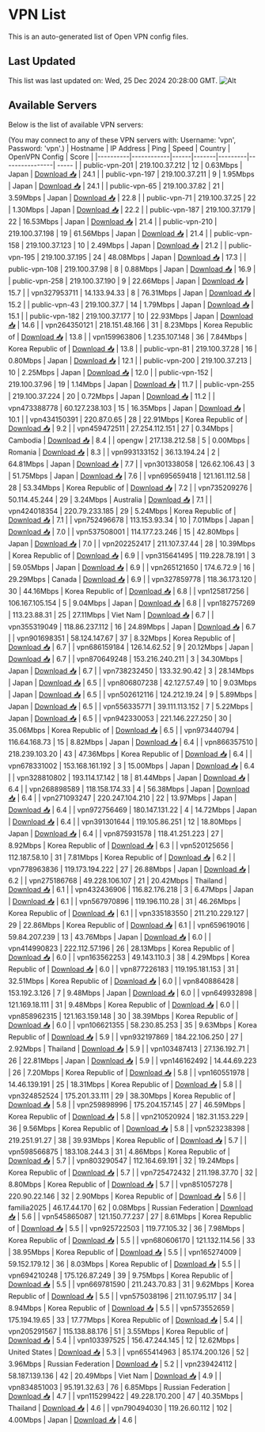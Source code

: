 # VPN List

This is an auto-generated list of Open VPN config files.

## Last Updated

This list was last updated on: Wed, 25 Dec 2024 20:28:00 GMT.
![Alt](https://repobeats.axiom.co/api/embed/186b98318ef1479477931607c1ad7d823f12451f.svg "Repobeats analytics image")

## Available Servers

Below is the list of available VPN servers:

(You may connect to any of these VPN servers with: Username: 'vpn', Password: 'vpn'.)
| Hostname | IP Address | Ping | Speed | Country | OpenVPN Config | Score |
|----------|------------|------|-------|---------|----------------| ----- |
| public-vpn-201 | 219.100.37.212 | 12 | 0.63Mbps | Japan | [Download 📥](./configs/server_0_JP.ovpn) | 24.1 |
| public-vpn-197 | 219.100.37.211 | 9 | 1.95Mbps | Japan | [Download 📥](./configs/server_1_JP.ovpn) | 24.1 |
| public-vpn-65 | 219.100.37.82 | 21 | 3.59Mbps | Japan | [Download 📥](./configs/server_2_JP.ovpn) | 22.8 |
| public-vpn-71 | 219.100.37.25 | 22 | 1.30Mbps | Japan | [Download 📥](./configs/server_3_JP.ovpn) | 22.2 |
| public-vpn-187 | 219.100.37.179 | 22 | 16.53Mbps | Japan | [Download 📥](./configs/server_4_JP.ovpn) | 21.4 |
| public-vpn-210 | 219.100.37.198 | 19 | 61.56Mbps | Japan | [Download 📥](./configs/server_5_JP.ovpn) | 21.4 |
| public-vpn-158 | 219.100.37.123 | 10 | 2.49Mbps | Japan | [Download 📥](./configs/server_6_JP.ovpn) | 21.2 |
| public-vpn-195 | 219.100.37.195 | 24 | 48.08Mbps | Japan | [Download 📥](./configs/server_7_JP.ovpn) | 17.3 |
| public-vpn-108 | 219.100.37.98 | 8 | 0.88Mbps | Japan | [Download 📥](./configs/server_8_JP.ovpn) | 16.9 |
| public-vpn-258 | 219.100.37.190 | 9 | 22.66Mbps | Japan | [Download 📥](./configs/server_9_JP.ovpn) | 15.7 |
| vpn327953711 | 14.133.94.33 | 8 | 76.31Mbps | Japan | [Download 📥](./configs/server_10_JP.ovpn) | 15.2 |
| public-vpn-43 | 219.100.37.7 | 14 | 1.79Mbps | Japan | [Download 📥](./configs/server_11_JP.ovpn) | 15.1 |
| public-vpn-182 | 219.100.37.177 | 10 | 22.93Mbps | Japan | [Download 📥](./configs/server_12_JP.ovpn) | 14.6 |
| vpn264350121 | 218.151.48.166 | 31 | 8.23Mbps | Korea Republic of | [Download 📥](./configs/server_13_KR.ovpn) | 13.8 |
| vpn159963806 | 1.235.107.148 | 36 | 7.84Mbps | Korea Republic of | [Download 📥](./configs/server_14_KR.ovpn) | 13.8 |
| public-vpn-81 | 219.100.37.28 | 16 | 0.80Mbps | Japan | [Download 📥](./configs/server_15_JP.ovpn) | 12.1 |
| public-vpn-200 | 219.100.37.213 | 10 | 2.25Mbps | Japan | [Download 📥](./configs/server_16_JP.ovpn) | 12.0 |
| public-vpn-152 | 219.100.37.96 | 19 | 1.14Mbps | Japan | [Download 📥](./configs/server_17_JP.ovpn) | 11.7 |
| public-vpn-255 | 219.100.37.224 | 20 | 0.72Mbps | Japan | [Download 📥](./configs/server_18_JP.ovpn) | 11.2 |
| vpn473388778 | 60.127.238.103 | 15 | 16.35Mbps | Japan | [Download 📥](./configs/server_19_JP.ovpn) | 10.1 |
| vpn434150391 | 220.87.0.65 | 28 | 22.91Mbps | Korea Republic of | [Download 📥](./configs/server_20_KR.ovpn) | 9.2 |
| vpn459472511 | 27.254.112.151 | 27 | 0.34Mbps | Cambodia | [Download 📥](./configs/server_21_KH.ovpn) | 8.4 |
| opengw | 217.138.212.58 | 5 | 0.00Mbps | Romania | [Download 📥](./configs/server_22_RO.ovpn) | 8.3 |
| vpn993133152 | 36.13.194.24 | 2 | 64.81Mbps | Japan | [Download 📥](./configs/server_23_JP.ovpn) | 7.7 |
| vpn301338058 | 126.62.106.43 | 3 | 51.75Mbps | Japan | [Download 📥](./configs/server_24_JP.ovpn) | 7.6 |
| vpn695659418 | 121.161.112.58 | 28 | 53.34Mbps | Korea Republic of | [Download 📥](./configs/server_25_KR.ovpn) | 7.2 |
| vpn735209276 | 50.114.45.244 | 29 | 3.24Mbps | Australia | [Download 📥](./configs/server_26_AU.ovpn) | 7.1 |
| vpn424018354 | 220.79.233.185 | 29 | 5.24Mbps | Korea Republic of | [Download 📥](./configs/server_27_KR.ovpn) | 7.1 |
| vpn752496678 | 113.153.93.34 | 10 | 7.01Mbps | Japan | [Download 📥](./configs/server_28_JP.ovpn) | 7.0 |
| vpn537508001 | 114.177.23.246 | 15 | 42.80Mbps | Japan | [Download 📥](./configs/server_29_JP.ovpn) | 7.0 |
| vpn202252417 | 211.107.37.44 | 28 | 10.39Mbps | Korea Republic of | [Download 📥](./configs/server_30_KR.ovpn) | 6.9 |
| vpn315641495 | 119.228.78.191 | 3 | 59.05Mbps | Japan | [Download 📥](./configs/server_31_JP.ovpn) | 6.9 |
| vpn265121650 | 174.6.72.9 | 16 | 29.29Mbps | Canada | [Download 📥](./configs/server_32_CA.ovpn) | 6.9 |
| vpn327859778 | 118.36.173.120 | 30 | 44.16Mbps | Korea Republic of | [Download 📥](./configs/server_33_KR.ovpn) | 6.8 |
| vpn125817256 | 106.167.105.154 | 5 | 9.04Mbps | Japan | [Download 📥](./configs/server_34_JP.ovpn) | 6.8 |
| vpn182757269 | 113.23.88.31 | 25 | 27.11Mbps | Viet Nam | [Download 📥](./configs/server_35_VN.ovpn) | 6.7 |
| vpn355319049 | 118.86.237.112 | 16 | 24.89Mbps | Japan | [Download 📥](./configs/server_36_JP.ovpn) | 6.7 |
| vpn901698351 | 58.124.147.67 | 37 | 8.32Mbps | Korea Republic of | [Download 📥](./configs/server_37_KR.ovpn) | 6.7 |
| vpn686159184 | 126.14.62.52 | 9 | 20.12Mbps | Japan | [Download 📥](./configs/server_38_JP.ovpn) | 6.7 |
| vpn870649248 | 153.216.240.211 | 3 | 34.30Mbps | Japan | [Download 📥](./configs/server_39_JP.ovpn) | 6.7 |
| vpn738232450 | 133.32.90.42 | 3 | 28.14Mbps | Japan | [Download 📥](./configs/server_40_JP.ovpn) | 6.5 |
| vpn806807238 | 42.127.57.49 | 10 | 9.03Mbps | Japan | [Download 📥](./configs/server_41_JP.ovpn) | 6.5 |
| vpn502612116 | 124.212.19.24 | 9 | 5.89Mbps | Japan | [Download 📥](./configs/server_42_JP.ovpn) | 6.5 |
| vpn556335771 | 39.111.113.152 | 7 | 5.22Mbps | Japan | [Download 📥](./configs/server_43_JP.ovpn) | 6.5 |
| vpn942330053 | 221.146.227.250 | 30 | 35.06Mbps | Korea Republic of | [Download 📥](./configs/server_44_KR.ovpn) | 6.5 |
| vpn973440794 | 116.64.168.73 | 15 | 8.82Mbps | Japan | [Download 📥](./configs/server_45_JP.ovpn) | 6.4 |
| vpn866357510 | 218.239.103.20 | 43 | 47.36Mbps | Korea Republic of | [Download 📥](./configs/server_46_KR.ovpn) | 6.4 |
| vpn678331002 | 153.168.161.192 | 3 | 15.00Mbps | Japan | [Download 📥](./configs/server_47_JP.ovpn) | 6.4 |
| vpn328810802 | 193.114.17.142 | 18 | 81.44Mbps | Japan | [Download 📥](./configs/server_48_JP.ovpn) | 6.4 |
| vpn268898589 | 118.158.174.33 | 4 | 56.38Mbps | Japan | [Download 📥](./configs/server_49_JP.ovpn) | 6.4 |
| vpn271093247 | 220.247.104.210 | 22 | 13.97Mbps | Japan | [Download 📥](./configs/server_50_JP.ovpn) | 6.4 |
| vpn972756469 | 180.147.131.22 | 4 | 14.72Mbps | Japan | [Download 📥](./configs/server_51_JP.ovpn) | 6.4 |
| vpn391301644 | 119.105.86.251 | 12 | 18.80Mbps | Japan | [Download 📥](./configs/server_52_JP.ovpn) | 6.4 |
| vpn875931578 | 118.41.251.223 | 27 | 8.92Mbps | Korea Republic of | [Download 📥](./configs/server_53_KR.ovpn) | 6.3 |
| vpn520125656 | 112.187.58.10 | 31 | 7.81Mbps | Korea Republic of | [Download 📥](./configs/server_54_KR.ovpn) | 6.2 |
| vpn778963836 | 119.173.194.222 | 27 | 26.88Mbps | Japan | [Download 📥](./configs/server_55_JP.ovpn) | 6.2 |
| vpn275186768 | 49.228.106.107 | 21 | 20.42Mbps | Thailand | [Download 📥](./configs/server_56_TH.ovpn) | 6.1 |
| vpn432436906 | 116.82.176.218 | 3 | 6.47Mbps | Japan | [Download 📥](./configs/server_57_JP.ovpn) | 6.1 |
| vpn567970896 | 119.196.110.28 | 31 | 46.26Mbps | Korea Republic of | [Download 📥](./configs/server_58_KR.ovpn) | 6.1 |
| vpn335183550 | 211.210.229.127 | 29 | 22.86Mbps | Korea Republic of | [Download 📥](./configs/server_59_KR.ovpn) | 6.1 |
| vpn659619016 | 59.84.207.239 | 13 | 43.76Mbps | Japan | [Download 📥](./configs/server_60_JP.ovpn) | 6.0 |
| vpn414990823 | 222.112.57.196 | 26 | 28.13Mbps | Korea Republic of | [Download 📥](./configs/server_61_KR.ovpn) | 6.0 |
| vpn163562253 | 49.143.110.3 | 38 | 4.29Mbps | Korea Republic of | [Download 📥](./configs/server_62_KR.ovpn) | 6.0 |
| vpn877226183 | 119.195.181.153 | 31 | 32.51Mbps | Korea Republic of | [Download 📥](./configs/server_63_KR.ovpn) | 6.0 |
| vpn840886428 | 153.192.3.126 | 7 | 9.48Mbps | Japan | [Download 📥](./configs/server_64_JP.ovpn) | 6.0 |
| vpn649932898 | 121.169.18.111 | 31 | 9.48Mbps | Korea Republic of | [Download 📥](./configs/server_65_KR.ovpn) | 6.0 |
| vpn858962315 | 121.163.159.148 | 30 | 38.39Mbps | Korea Republic of | [Download 📥](./configs/server_66_KR.ovpn) | 6.0 |
| vpn106621355 | 58.230.85.253 | 35 | 9.63Mbps | Korea Republic of | [Download 📥](./configs/server_67_KR.ovpn) | 5.9 |
| vpn932197869 | 184.22.106.250 | 27 | 2.92Mbps | Thailand | [Download 📥](./configs/server_68_TH.ovpn) | 5.9 |
| vpn103487413 | 27.136.192.71 | 26 | 22.81Mbps | Japan | [Download 📥](./configs/server_69_JP.ovpn) | 5.9 |
| vpn146162492 | 14.44.69.223 | 26 | 7.20Mbps | Korea Republic of | [Download 📥](./configs/server_70_KR.ovpn) | 5.8 |
| vpn160551978 | 14.46.139.191 | 25 | 18.31Mbps | Korea Republic of | [Download 📥](./configs/server_71_KR.ovpn) | 5.8 |
| vpn324852524 | 175.201.33.111 | 29 | 38.30Mbps | Korea Republic of | [Download 📥](./configs/server_72_KR.ovpn) | 5.8 |
| vpn259898996 | 175.204.157.145 | 27 | 46.59Mbps | Korea Republic of | [Download 📥](./configs/server_73_KR.ovpn) | 5.8 |
| vpn210520924 | 182.31.153.229 | 36 | 9.56Mbps | Korea Republic of | [Download 📥](./configs/server_74_KR.ovpn) | 5.8 |
| vpn523238398 | 219.251.91.27 | 38 | 39.93Mbps | Korea Republic of | [Download 📥](./configs/server_75_KR.ovpn) | 5.7 |
| vpn598566875 | 183.108.244.3 | 31 | 4.86Mbps | Korea Republic of | [Download 📥](./configs/server_76_KR.ovpn) | 5.7 |
| vpn803290547 | 112.164.69.191 | 32 | 19.24Mbps | Korea Republic of | [Download 📥](./configs/server_77_KR.ovpn) | 5.7 |
| vpn725472432 | 211.198.37.70 | 32 | 8.80Mbps | Korea Republic of | [Download 📥](./configs/server_78_KR.ovpn) | 5.7 |
| vpn851057278 | 220.90.22.146 | 32 | 2.90Mbps | Korea Republic of | [Download 📥](./configs/server_79_KR.ovpn) | 5.6 |
| familia2025 | 46.17.44.170 | 62 | 0.08Mbps | Russian Federation | [Download 📥](./configs/server_80_RU.ovpn) | 5.6 |
| vpn545865087 | 121.150.77.237 | 27 | 8.61Mbps | Korea Republic of | [Download 📥](./configs/server_81_KR.ovpn) | 5.5 |
| vpn925722503 | 119.77.105.32 | 36 | 7.98Mbps | Korea Republic of | [Download 📥](./configs/server_82_KR.ovpn) | 5.5 |
| vpn680606170 | 121.132.114.56 | 33 | 38.95Mbps | Korea Republic of | [Download 📥](./configs/server_83_KR.ovpn) | 5.5 |
| vpn165274009 | 59.152.179.12 | 36 | 8.03Mbps | Korea Republic of | [Download 📥](./configs/server_84_KR.ovpn) | 5.5 |
| vpn694210248 | 175.126.87.249 | 39 | 9.75Mbps | Korea Republic of | [Download 📥](./configs/server_85_KR.ovpn) | 5.5 |
| vpn669781590 | 211.243.70.83 | 31 | 9.62Mbps | Korea Republic of | [Download 📥](./configs/server_86_KR.ovpn) | 5.5 |
| vpn575038196 | 211.107.95.117 | 34 | 8.94Mbps | Korea Republic of | [Download 📥](./configs/server_87_KR.ovpn) | 5.5 |
| vpn573552659 | 175.194.19.65 | 33 | 17.77Mbps | Korea Republic of | [Download 📥](./configs/server_88_KR.ovpn) | 5.4 |
| vpn205291567 | 115.138.88.176 | 51 | 3.55Mbps | Korea Republic of | [Download 📥](./configs/server_89_KR.ovpn) | 5.4 |
| vpn103397525 | 156.47.244.145 | 12 | 12.62Mbps | United States | [Download 📥](./configs/server_90_US.ovpn) | 5.3 |
| vpn655414963 | 85.174.200.126 | 52 | 3.96Mbps | Russian Federation | [Download 📥](./configs/server_91_RU.ovpn) | 5.2 |
| vpn239424112 | 58.187.139.136 | 42 | 20.49Mbps | Viet Nam | [Download 📥](./configs/server_92_VN.ovpn) | 4.9 |
| vpn834851003 | 95.191.32.63 | 76 | 6.85Mbps | Russian Federation | [Download 📥](./configs/server_93_RU.ovpn) | 4.7 |
| vpn115299422 | 49.228.170.200 | 47 | 40.35Mbps | Thailand | [Download 📥](./configs/server_94_TH.ovpn) | 4.6 |
| vpn790494030 | 119.26.60.112 | 102 | 4.00Mbps | Japan | [Download 📥](./configs/server_95_JP.ovpn) | 4.6 |
